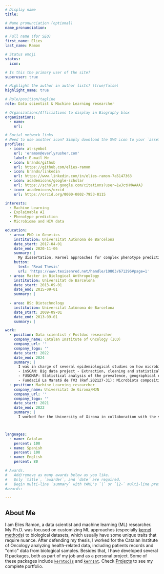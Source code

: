 ```yaml
---
# Display name
title:

# Name pronunciation (optional)
name_pronunciation:

# Full name (for SEO)
first_name: Elies
last_name: Ramon

# Status emoji
status:
  icon: 

# Is this the primary user of the site?
superuser: true

# Highlight the author in author lists? (true/false)
highlight_name: true

# Role/position/tagline
role: Data scientist & Machine Learning researcher

# Organizations/Affiliations to display in Biography blox
organizations:
  - name: 
    url:

# Social network links
# Need to use another icon? Simply download the SVG icon to your `assets/media/icons/` folder.
profiles:
  - icon: at-symbol
    url: 'eramon@everlyrusher.com'
    label: E-mail Me
  - icon: brands/github
    url: https://github.com/elies-ramon
  - icon: brands/linkedin
    url: https://www.linkedin.com/in/elies-ramon-7a5147363
  - icon: academicons/google-scholar
    url: https://scholar.google.com/citations?user=1wJctHMAAAAJ
  - icon: academicons/orcid
    url: https://orcid.org/0000-0002-7953-8115

interests:
  - Machine Learning
  - Explainable AI
  - Phenotype prediction
  - Microbiome and HIV data

education:
  - area: PhD in Genetics
    institution: Universitat Autònoma de Barcelona
    date_start: 2017-04-01
    date_end: 2020-11-06
    summary: |
      My dissertation, Kernel approaches for complex phenotype prediction, was focused on optimizing supervised and unsupervised machine learning methods for biological problems, especially regarding HIV drug resistance and metagenomics analysis. I presented a paper at the 'IWBBIO 2019' conference, and my contributions were published in 2 peer-reviewed Q1 journals.
    button:
      text: 'Read Thesis'
      url: 'https://www.tesisenred.net/handle/10803/671296#page=1'
  - area: Master in Biological Anthropology
    institution: Universitat de Barcelona
    date_start: 2013-09-01
    date_end: 2015-09-01
    summary: |
      
  - area: BSc Biotechnology
    institution: Universitat Autònoma de Barcelona
    date_start: 2009-09-01
    date_end: 2013-09-01
    summary: |

work:
  - position: Data scientist / Postdoc researcher
    company_name: Catalan Institute of Oncology (ICO)
    company_url: ''
    company_logo: ''
    date_start: 2022
    date_end: 2024
    summary: |
      I was in charge of several epidemiological studies on how microbiome and previous diseases influence the risk of cancer. My role entailed mentoring our Ph.D. students and performing statistical analyses and classical machine learning approaches, for the following projects:
      - inSCAN: Big data project - Extraction, cleaning and statistical analysis of the PADRIS dataset (electronic health records from 150000 cancer cases diagnosed in Catalonia between 2012-2017, plus 1.5 million matched controls).
      - FUSOMAP: Statistical analysis of the prevalence, geographical distribution, and prognostic risk of F. nucleatum infection.
      - Fundació La Marató de TV3 (Ref.202127-31): Microbiota composition as risk predictor in cancer patients infected with COVID.
  - position: Machine Learning researcher
    company_name: Universitat de Girona/MJN
    company_url: ''
    company_logo: ''
    date_start: 2021
    date_end: 2022
    summary: |
      I worked for the University of Girona in collaboration with the start-up MJN. Our goal was prototyping a support device for early monitoring and detection of Alzheimer. We used Python to train machine learning models from EEG time series data.



languages:
  - name: Catalan
    percent: 100
  - name: Spanish
    percent: 100
  - name: English
    percent: 80

# Awards.
#   Add/remove as many awards below as you like.
#   Only `title`, `awarder`, and `date` are required.
#   Begin multi-line `summary` with YAML's `|` or `|2-` multi-line prefix and indent 2 spaces below.
#awards:

---
```


## About Me

I am Elies Ramon, a data scientist and machine learning (ML) researcher. My Ph.D. was focused on customizing ML approaches (especially [kernel methods](https://en.wikipedia.org/wiki/Kernel_method)) to biological datasets, which usually have some unique traits that require nuance. After defending my thesis, I worked for the Catalan Institute of Oncology analyzing health-related data, including patients records and "omic" data from biological samples. Besides that, I have developed several R packages, both as part of my job and as a personal project. Some of these packages include [`kerntools`](https://elies-ramon.github.io/kerntools/) and [`kernInt`](https://github.com/elies-ramon/kernInt). Check [Projects](/projects) to see my complete portfolio.